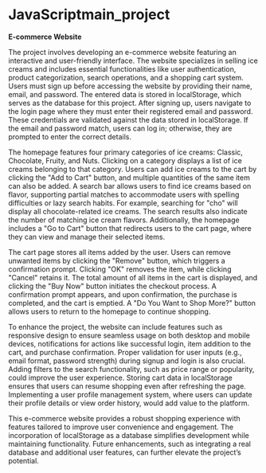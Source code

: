 # JavaScriptmain_project
**E-commerce Website**

The project involves developing an e-commerce website featuring an interactive and user-friendly interface. The website specializes in selling ice creams and includes essential functionalities like user authentication, product categorization, search operations, and a shopping cart system. Users must sign up before accessing the website by providing their name, email, and password. The entered data is stored in localStorage, which serves as the database for this project. After signing up, users navigate to the login page where they must enter their registered email and password. These credentials are validated against the data stored in localStorage. If the email and password match, users can log in; otherwise, they are prompted to enter the correct details.

The homepage features four primary categories of ice creams: Classic, Chocolate, Fruity, and Nuts. Clicking on a category displays a list of ice creams belonging to that category. Users can add ice creams to the cart by clicking the "Add to Cart" button, and multiple quantities of the same item can also be added. A search bar allows users to find ice creams based on flavor, supporting partial matches to accommodate users with spelling difficulties or lazy search habits. For example, searching for "cho" will display all chocolate-related ice creams. The search results also indicate the number of matching ice cream flavors. Additionally, the homepage includes a "Go to Cart" button that redirects users to the cart page, where they can view and manage their selected items.

The cart page stores all items added by the user. Users can remove unwanted items by clicking the "Remove" button, which triggers a confirmation prompt. Clicking "OK" removes the item, while clicking "Cancel" retains it. The total amount of all items in the cart is displayed, and clicking the "Buy Now" button initiates the checkout process. A confirmation prompt appears, and upon confirmation, the purchase is completed, and the cart is emptied. A "Do You Want to Shop More?" button allows users to return to the homepage to continue shopping.

To enhance the project, the website can include features such as responsive design to ensure seamless usage on both desktop and mobile devices, notifications for actions like successful login, item addition to the cart, and purchase confirmation. Proper validation for user inputs (e.g., email format, password strength) during signup and login is also crucial. Adding filters to the search functionality, such as price range or popularity, could improve the user experience. Storing cart data in localStorage ensures that users can resume shopping even after refreshing the page. Implementing a user profile management system, where users can update their profile details or view order history, would add value to the platform.

This e-commerce website provides a robust shopping experience with features tailored to improve user convenience and engagement. The incorporation of localStorage as a database simplifies development while maintaining functionality. Future enhancements, such as integrating a real database and additional user features, can further elevate the project’s potential.
